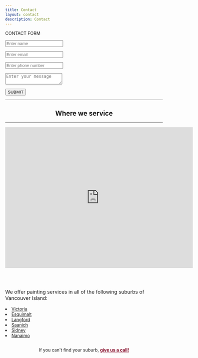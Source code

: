 ```yaml
---
title: Contact
layout: contact
description: Contact
---
```


<div id="contact_form_div">
    <p id="contact_label">CONTACT FORM</p>
    <form action="https://formkeep.com/f/ad85fcfda4ad"
   accept-charset="UTF-8"
   enctype="multipart/form-data"
   method="POST">
        <p><input type="text" name="name" placeholder="Enter name" required ></p>
        <p><input type="text" name="email" placeholder="Enter email" required ></p>
        <p><input type="text" name="number" placeholder="Enter phone number" required ></p>
        <p><textarea  name="message" placeholder="Enter your message" required></textarea></p>
        <p><input type="submit" value="SUBMIT"></p>
    </form>
</div>

<section>
    <hr>
    <h2 style="text-align: center;">Where we service</h2>
    <hr>
    <div class="map-responsive">
        <iframe
            src="https://www.google.com/maps/embed?pb=!1m18!1m12!1m3!1d42361.23529022995!2d-123.3942419028422!3d48.42626074383061!2m3!1f0!2f0!3f0!3m2!1i1024!2i768!4f13.1!3m3!1m2!1s0x548f738bddb06171%3A0x38e8f3741ebb48ed!2sVictoria%2C%20BC!5e0!3m2!1sen!2sca!4v1649132773829!5m2!1sen!2sca"
            width="600" height="450" frameborder="0" style="border:0;" allowfullscreen="" aria-hidden="false"
            tabindex="0"></iframe>
    </div>
    <p style="padding-top: 50px;
    font-size: medium;">We offer painting services in all of the following suburbs of Vancouver Island:</p>
    <div class="row locations" style="justify-content: center;">
        <div class="column">
            <li class="surrounding-list-item">
                <a href="https://www.newlinepainting.com.au/melbourne/abbotsford/" title="Abbotsford">Victoria</a>
            </li>
            <li class="surrounding-list-item">
                <a href="https://www.newlinepainting.com.au/melbourne/berwick/" title="Berwick">Esquimalt</a>
            </li>
        </div>
        <div class="column">
            <li class="surrounding-list-item">
                <a href="https://www.newlinepainting.com.au/melbourne/albert-park/" title="Albert Park">Langford</a>
            </li>
            <li class="surrounding-list-item">
                <a href="https://www.newlinepainting.com.au/melbourne/albert-park/" title="Saanich">Saanich</a>
            </li>
        </div>
        <div class="column">
            <li class="surrounding-list-item">
                <a href="https://www.newlinepainting.com.au/melbourne/albert-park/" title="Sidney">Sidney</a>
            </li>
            <li class="surrounding-list-item">
                <a href="https://www.newlinepainting.com.au/melbourne/blackburn/" title="Blackburn">Nanaimo</a>
            </li>
        </div>
    </div>
    <p style="text-align: center;  padding-top: 15px;">If you can't
        find your suburb,
        <a href="tel:+177897722246" style="font-weight: bold; color: #800020;">give us a call!</a>
    </p>
</section>